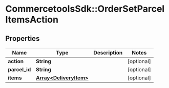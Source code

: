 # CommercetoolsSdk::OrderSetParcelItemsAction

## Properties
Name | Type | Description | Notes
------------ | ------------- | ------------- | -------------
**action** | **String** |  | [optional] 
**parcel_id** | **String** |  | [optional] 
**items** | [**Array&lt;DeliveryItem&gt;**](DeliveryItem.md) |  | [optional] 

